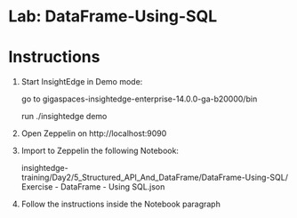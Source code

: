 # Lab: DataFrame-Using-SQL

# Instructions

1. Start InsightEdge in Demo mode:

    go to gigaspaces-insightedge-enterprise-14.0.0-ga-b20000/bin

    run ./insightedge demo

2. Open Zeppelin on http://localhost:9090

3. Import to Zeppelin the following Notebook:

    insightedge-training/Day2/5_Structured_API_And_DataFrame/DataFrame-Using-SQL/
    Exercise - DataFrame - Using SQL.json

4. Follow the instructions inside the Notebook paragraph
